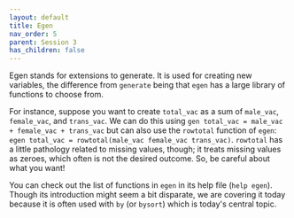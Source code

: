 ```yaml
---
layout: default
title: Egen
nav_order: 5
parent: Session 3
has_children: false
---
```


Egen stands for extensions to generate. It is used for creating new variables, the difference from ``generate`` being that ``egen`` has a large library of functions to choose from. 

For instance, suppose you want to create ``total_vac`` as a sum of ``male_vac``, ``female_vac``, and ``trans_vac``. We can do this using ``gen total_vac = male_vac + female_vac + trans_vac`` but can also use the ``rowtotal`` function of ``egen``: ``egen total_vac = rowtotal(male_vac female_vac trans_vac)``. ``rowtotal`` has a little pathology related to missing values, though; it treats missing values as zeroes, which often is not the desired outcome. So, be careful about what you want!

You can check out the list of functions in ``egen`` in its help file (``help egen``). Though its introduction might seem a bit disparate, we are covering it today because it is often used with ``by`` (or ``bysort``) which is today's central topic.